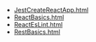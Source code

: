 * [JestCreateReactApp.html](JestCreateReactApp.html)
* [ReactBasics.html](ReactBasics.html)
* [ReactEsLint.html](ReactEsLint.html)
* [RestBasics.html](RestBasics.html)